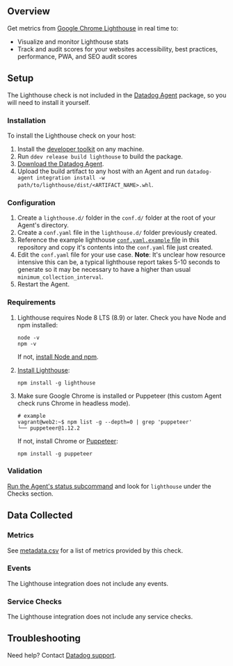 ## Overview

Get metrics from [Google Chrome Lighthouse][1] in real time to:
* Visualize and monitor Lighthouse stats
* Track and audit scores for your websites accessibility, best practices, performance, PWA, and SEO audit scores

## Setup

The Lighthouse check is not included in the [Datadog Agent][2] package, so you will need to install it yourself.

### Installation

To install the Lighthouse check on your host:

1. Install the [developer toolkit][11] on any machine.
2. Run `ddev release build lighthouse` to build the package.
3. [Download the Datadog Agent][2].
4. Upload the build artifact to any host with an Agent and run `datadog-agent integration install -w path/to/lighthouse/dist/<ARTIFACT_NAME>.whl`.

### Configuration

1. Create a `lighthouse.d/` folder in the `conf.d/` folder at the root of your Agent's directory. 
2. Create a `conf.yaml` file in the `lighthouse.d/` folder previously created.
3. Reference the example lighthouse [`conf.yaml.example` file][4] in this repository and copy it's contents into the `conf.yaml` file just created.
4. Edit the `conf.yaml` file for your use case.  **Note**: It's unclear how resource intensive this can be, a typical lighthouse report takes 5-10 seconds to generate so it may be necessary to have a higher than usual `minimum_collection_interval`.
5. Restart the Agent.

### Requirements

1. Lighthouse requires Node 8 LTS (8.9) or later. Check you have Node and npm installed:

    ```
    node -v
    npm -v
    ```

    If not, [install Node and npm][5].

2. [Install Lighthouse][6]:

    ```
    npm install -g lighthouse
    ```

3. Make sure Google Chrome is installed or Puppeteer (this custom Agent check runs Chrome in headless mode).

    ```
    # example
    vagrant@web2:~$ npm list -g --depth=0 | grep 'puppeteer'
    └── puppeteer@1.12.2
    ```

    If not, install Chrome or [Puppeteer][7]:

    ```
    npm install -g puppeteer
    ```

### Validation

[Run the Agent's status subcommand][8] and look for `lighthouse` under the Checks section.

## Data Collected
### Metrics
See [metadata.csv][9] for a list of metrics provided by this check.

### Events
The Lighthouse integration does not include any events.

### Service Checks
The Lighthouse integration does not include any service checks.

## Troubleshooting
Need help? Contact [Datadog support][10].

[1]: https://developers.google.com/web/tools/lighthouse/
[2]: https://app.datadoghq.com/account/settings#agent
[3]: https://github.com/DataDog/integrations-extras/blob/master/lighthouse/datadog_checks/lighthouse/lighthouse.py
[4]: https://github.com/DataDog/integrations-extras/blob/master/lighthouse/datadog_checks/lighthouse/data/conf.yaml.example
[5]: https://nodejs.org/en/download/
[6]: https://github.com/GoogleChrome/lighthouse
[7]: https://github.com/GoogleChrome/puppeteer
[8]: https://docs.datadoghq.com/agent/guide/agent-commands/#agent-status-and-information
[9]: https://github.com/DataDog/integrations-extras/blob/master/lighthouse/datadog_checks/lighthouse/metadata.csv
[10]: https://docs.datadoghq.com/help/
[11]: https://docs.datadoghq.com/developers/integrations/new_check_howto/#developer-toolkit
